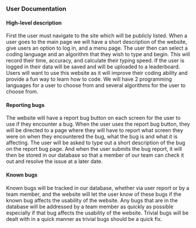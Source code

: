 ### User Documentation

#### High-level description

First the user must navigate to the site which will be publicly listed. When a user goes to the main page we will have a short description of the website, give users an option to log in, and a menu page. The user then can select a coding language and an algorithm that they wish to type and begin. This will record their time, accuracy, and calculate their typing speed. If the user is logged in their data will be saved and will be uploaded to a leaderboard. Users will want to use this website as it will improve their coding ability and provide a fun way to learn how to code. We will have 2 programming languages for a user to choose from and several algorithms for the user to choose from.

#### Reporting bugs
The website will have a report bug button on each screen for the user to use if they encounter a bug. When the user uses the report bug button, they will be directed to a page where they will have to report what screen they were on when they encountered the bug, what the bug is and what it is affecting. The user will be asked to type out a short description of the bug on the report bug page. And when the user submits the bug report, it will then be stored in our database so that a member of our team can check it out and resolve the issue at a later date.

#### Known bugs
Known bugs will be tracked in our database, whether via user report or by a team member, and the website will let the user know of these bugs if the known bug affects the usability of the website. Any bugs that are in the database will be addressed by a team member as quickly as possible especially if that bug affects the usability of the website. Trivial bugs will be dealt with in a quick manner as trivial bugs should be a quick fix.
